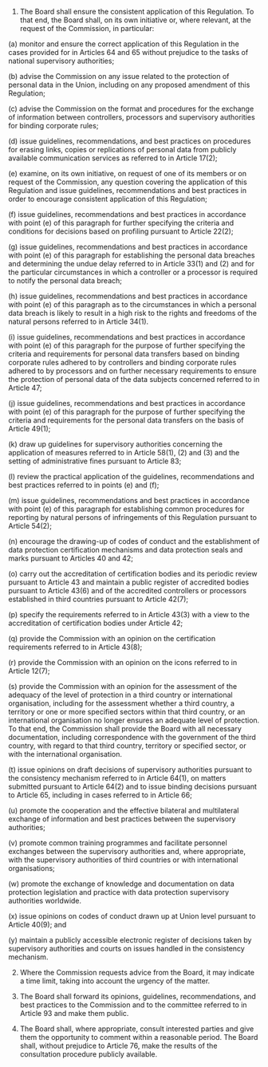 1. The Board shall ensure the consistent application of this Regulation. To that end, the Board shall, on its own initiative or, where relevant, at the request of the Commission, in particular:

(a) monitor and ensure the correct application of this Regulation in the cases provided for in Articles 64 and 65 without prejudice to the tasks of national supervisory authorities;

(b) advise the Commission on any issue related to the protection of personal data in the Union, including on any proposed amendment of this Regulation;

(c) advise the Commission on the format and procedures for the exchange of information between controllers, processors and supervisory authorities for binding corporate rules;

(d) issue guidelines, recommendations, and best practices on procedures for erasing links, copies or replications of personal data from publicly available communication services as referred to in Article 17(2);

(e) examine, on its own initiative, on request of one of its members or on request of the Commission, any question covering the application of this Regulation and issue guidelines, recommendations and best practices in order to encourage consistent application of this Regulation;

(f) issue guidelines, recommendations and best practices in accordance with point (e) of this paragraph for further specifying the criteria and conditions for decisions based on profiling pursuant to Article 22(2);

(g) issue guidelines, recommendations and best practices in accordance with point (e) of this paragraph for establishing the personal data breaches and determining the undue delay referred to in Article 33(1) and (2) and for the particular circumstances in which a controller or a processor is required to notify the personal data breach;

(h) issue guidelines, recommendations and best practices in accordance with point (e) of this paragraph as to the circumstances in which a personal data breach is likely to result in a high risk to the rights and freedoms of the natural persons referred to in Article 34(1).

(i) issue guidelines, recommendations and best practices in accordance with point (e) of this paragraph for the purpose of further specifying the criteria and requirements for personal data transfers based on binding corporate rules adhered to by controllers and binding corporate rules adhered to by processors and on further necessary requirements to ensure the protection of personal data of the data subjects concerned referred to in Article 47;

(j) issue guidelines, recommendations and best practices in accordance with point (e) of this paragraph for the purpose of further specifying the criteria and requirements for the personal data transfers on the basis of Article 49(1);

(k) draw up guidelines for supervisory authorities concerning the application of measures referred to in Article 58(1), (2) and (3) and the setting of administrative fines pursuant to Article 83;

(l) review the practical application of the guidelines, recommendations and best practices referred to in points (e) and (f);

(m) issue guidelines, recommendations and best practices in accordance with point (e) of this paragraph for establishing common procedures for reporting by natural persons of infringements of this Regulation pursuant to Article 54(2);

(n) encourage the drawing-up of codes of conduct and the establishment of data protection certification mechanisms and data protection seals and marks pursuant to Articles 40 and 42;

(o) carry out the accreditation of certification bodies and its periodic review pursuant to Article 43 and maintain a public register of accredited bodies pursuant to Article 43(6) and of the accredited controllers or processors established in third countries pursuant to Article 42(7);

(p) specify the requirements referred to in Article 43(3) with a view to the accreditation of certification bodies under Article 42;

(q) provide the Commission with an opinion on the certification requirements referred to in Article 43(8);

(r) provide the Commission with an opinion on the icons referred to in Article 12(7);

(s) provide the Commission with an opinion for the assessment of the adequacy of the level of protection in a third country or international organisation, including for the assessment whether a third country, a territory or one or more specified sectors within that third country, or an international organisation no longer ensures an adequate level of protection. To that end, the Commission shall provide the Board with all necessary documentation, including correspondence with the government of the third country, with regard to that third country, territory or specified sector, or with the international organisation.

(t) issue opinions on draft decisions of supervisory authorities pursuant to the consistency mechanism referred to in Article 64(1), on matters submitted pursuant to Article 64(2) and to issue binding decisions pursuant to Article 65, including in cases referred to in Article 66;

(u) promote the cooperation and the effective bilateral and multilateral exchange of information and best practices between the supervisory authorities;

(v) promote common training programmes and facilitate personnel exchanges between the supervisory authorities and, where appropriate, with the supervisory authorities of third countries or with international organisations;

(w) promote the exchange of knowledge and documentation on data protection legislation and practice with data protection supervisory authorities worldwide.

(x) issue opinions on codes of conduct drawn up at Union level pursuant to Article 40(9); and

(y) maintain a publicly accessible electronic register of decisions taken by supervisory authorities and courts on issues handled in the consistency mechanism.

2. Where the Commission requests advice from the Board, it may indicate a time limit, taking into account the urgency of the matter.

3. The Board shall forward its opinions, guidelines, recommendations, and best practices to the Commission and to the committee referred to in Article 93 and make them public.

4. The Board shall, where appropriate, consult interested parties and give them the opportunity to comment within a reasonable period. The Board shall, without prejudice to Article 76, make the results of the consultation procedure publicly available.
